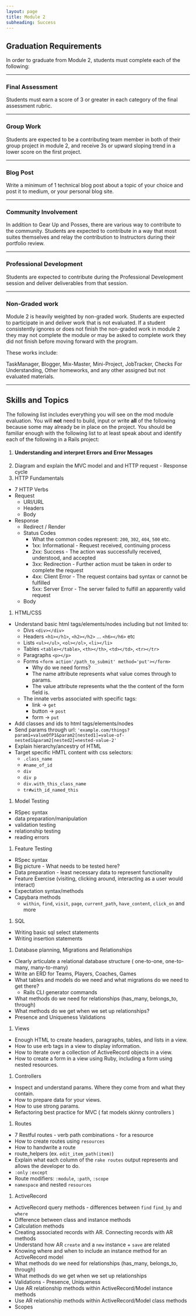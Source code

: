 ```yaml
---
layout: page
title: Module 2
subheading: Success
---
```


## Graduation Requirements

In order to graduate from Module 2, students must complete each of the following:

-------

### Final Assessment

Students must earn a score of 3 or greater in each category of the final assessment rubric.

-------

### Group Work

Students are expected to be a contributing team member in both of their group project in module 2, and receive 3s or upward sloping trend in a lower score on the first project.

-------

### Blog Post

Write a minimum of 1 technical blog post about a topic of your choice and post it to medium, or your personal blog site.

-------

### Community Involvement

In addition to Gear Up and Posses, there are various way to contribute to the community. Students are expected to contribute in a way that most suites themselves and relay the contribution to Instructors during their portfolio review.

-------

### Professional Development

Students are expected to contribute during the Professional Development session and deliver deliverables from that session.

-------

### Non-Graded work

Module 2 is heavily weighted by non-graded work. Students are expected to participate in and deliver work that is not evaluated. If a student consistently ignores or does not finish the non-graded work in module 2 they may not complete the module or may be asked to complete work they did not finish before moving forward with the program.

These works include:

TaskManager, Blogger, Mix-Master, Mini-Project, JobTracker, Checks For Understanding, Other homeworks, and any other assigned but not evaluated materials.

------

## Skills and Topics

The following list includes everything you will see on the mod module evaluation. You will **not** need to build, input or write **all** of the following because some may already be in place on the project. You should be familiar enough with the following list to at least speak about and identify each of the following in a Rails project:

1. #### Understanding and interpret Errors and Error Messages
1. Diagram and explain the MVC model and and HTTP request - Response cycle
1. HTTP Fundamentals
  * 7 HTTP Verbs
  * Request
    * URI/URL
    * Headers
    * Body
  * Response
    * Redirect / Render
    * Status Codes
      * What the common codes represent: `200`, `302`, `404`, `500` etc.
      * 1xx: Informational - Request received, continuing process
      * 2xx: Success - The action was successfully received,
        understood, and accepted
      * 3xx: Redirection - Further action must be taken in order to
        complete the request
      * 4xx: Client Error - The request contains bad syntax or cannot
        be fulfilled
      * 5xx: Server Error - The server failed to fulfill an apparently
        valid request
    * Body
1. HTML/CSS
  * Understand basic html tags/elements/nodes including but not limited to:
    * Divs `<div></div>`
    * Headers `<h1></h1>`, `<h2></h2>` ... `<h6></h6>` etc
    * Lists `<ul></ul>`, `<ol></ol>`, `<li></li>`
    * Tables `<table></table>`, `<th></th>`, `<td></td>`, `<tr></tr>`
    * Paragraphs `<p></p>`
    * Forms `<form action'/path_to_submit' method='put'></form>`
      * Why do we need forms?
      * The name attribute represents what value comes through to params.
      * The value attribute represents what the the content of the form field is.
    * The innate verbs associated with specific tags:
      * link -> `get`
      * button -> `post`
      * form ->  `put`
  * Add classes and ids to html tags/elements/nodes
  * Send params through url: `'example.com/things?param1=valueOfP1&param2[nested1]=value-of-nested1&param2[nested2]=nested-value-2'`
  * Explain hierarchy/ancestry of HTML
  * Target specific HMTL content with css selectors:
    * `.class_name`
    * `#name_of_id`
    * `div`
    * `div p`
    * `div.with_this_class_name`
    * `tr#with_id_named_this`
1. Model Testing
  * RSpec syntax
  * data preparation/manipulation
  * validation testing
  * relationship testing
  * reading errors
1. Feature Testing
  * RSpec syntax
  * Big picture - What needs to be tested here?
  * Data preparation - least necessary data to represent functionality
  * Feature Exercise (visiting, clicking around, interacting as a user would interact)
  * Expectation syntax/methods
  * Capybara methods
    * `within`, `find`, `visit`, `page`, `current_path`, `have_content`, `click_on` and more
1. SQL
  * Writing basic sql select statements
  * Writing insertion statements
1. Database planning, Migrations and Relationships
  * Clearly articulate a relational database structure ( one-to-one, one-to-many, many-to-many)
  * Write an ERD for Teams, Players, Coaches, Games
  * What tables and models do we need and what migrations do we need to get there?
    * Rails CLI generator commands
  * What methods do we need for relationships (has_many, belongs_to, through)
  * What methods do we get when we set up relationships?
  * Presence and Uniqueness Validations
1. Views
  * Enough HTML to create headers, paragraphs, tables, and lists in a view.
  * How to use erb tags in a view to display information.
  * How to iterate over a collection of ActiveRecord objects in a view.
  * How to create a form in a view using Ruby, including a form using nested resources.
1. Controllers
  * Inspect and understand params. Where they come from and what they contain.
  * How to prepare data for your views.
  * How to use strong params.
  * Refactoring best practice for MVC ( fat models skinny controllers )
1. Routes
  * 7 Restful routes - verb path combinations - for a resource
  * How to create routes using `resources`
  * How to handwrite a route
  * route_helpers (ex. `edit_item_path(item)`)
  * Explain what each column of the `rake routes` output represents and allows the developer to do.
  * `:only` `:except`
  * Route modifiers: `:module`, `:path`, `:scope`
  * `namespace` and nested `resources`
1. ActiveRecord
  * ActiveRecord query methods - differences between `find` `find_by` and `where`
  * Difference between class and instance methods
  * Calculation methods
  * Creating associated records with AR. Connecting records with AR methods
  * Understand how AR `create` and a `new` instance + `save` are related
  * Knowing where and when to include an instance method for an ActiveRecord model
  * What methods do we need for relationships (has_many, belongs_to, through)
  * What methods do we get when we set up relationships
  * Validations - Presence, Uniqueness
  * Use AR relationship methods within ActiveRecord/Model instance methods
  * Use AR relationship methods within ActiveRecord/Model class methods
  * Scopes
